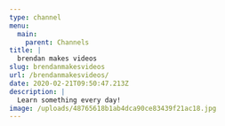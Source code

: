 ```yaml
---
type: channel
menu:
  main:
    parent: Channels
title: |
  brendan makes videos
slug: brendanmakesvideos
url: /brendanmakesvideos/
date: 2020-02-21T09:50:47.213Z
description: |
  Learn something every day!
image: /uploads/48765618b1ab4dca90ce83439f21ac18.jpg
---
```

